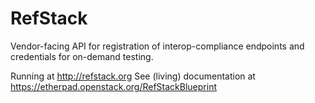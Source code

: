 RefStack
========

Vendor-facing API for registration of interop-compliance endpoints and credentials for on-demand testing. 

Running at http://refstack.org
See (living) documentation at https://etherpad.openstack.org/RefStackBlueprint

